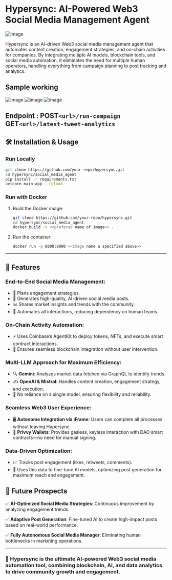 # Hypersync: AI-Powered Web3 Social Media Management Agent
![image](https://github.com/user-attachments/assets/1bf526a1-c1e6-4753-bdd6-fb2da597171a)

Hypersync is an AI-driven Web3 social media management agent that automates content creation, engagement strategies, and on-chain activities for companies. By integrating multiple AI models, blockchain tools, and social media automation, it eliminates the need for multiple human operators, handling everything from campaign planning to post tracking and analytics.

## Sample working

![image](https://github.com/user-attachments/assets/f3d31cc8-54fb-4d0d-9df9-3cbdcc2925e7)
![image](https://github.com/user-attachments/assets/f6c35b9d-32e4-4a02-8a3f-7c15522d2a67)
![image](https://github.com/user-attachments/assets/824270f5-169a-469c-bbeb-272b5bc0e61d)

## Endpoint : POST```<url>/run-campaign```  <br>  GET```<url>/latest-tweet-analytics```

## 🛠 Installation & Usage

### Run Locally

```bash
git clone https://github.com/your-repo/hypersync.git
cd hypersync/social_media_agent
pip install -r requirements.txt
uvicorn main:app --reload
```

### Run with Docker

1. Build the Docker image:
   ```bash
   git clone https://github.com/your-repo/hypersync.git
   cd hypersync/social_media_agent
   docker build -t <<prefered name of image>> .
   ```
2. Run the container:
   ```bash
   docker run -p 8000:8000 <<image name u specified above>>
   ```

---



## 🚀 Features

### End-to-End Social Media Management:
- 📌 Plans engagement strategies.
- 📝 Generates high-quality, AI-driven social media posts.
- 📊 Shares market insights and trends with the community.
- 🤖 Automates all interactions, reducing dependency on human teams.

### On-Chain Activity Automation:
- ⚡ Uses Coinbase’s AgentKit to deploy tokens, NFTs, and execute smart contract interactions.
- 🔗 Ensures seamless blockchain integration without user intervention.

### Multi-LLM Approach for Maximum Efficiency:
- 🔍 **Gemini**: Analyzes market data fetched via GraphQL to identify trends.
- ✍️ **OpenAI & Mistral**: Handles content creation, engagement strategy, and execution.
- 🚀 No reliance on a single model, ensuring flexibility and reliability.

### Seamless Web3 User Experience:
- 🖥 **Autonome Integration via iFrame**: Users can complete all processes without leaving Hypersync.
- 🔐 **Privvy Wallets**: Provides gasless, keyless interaction with DAO smart contracts—no need for manual signing.

### Data-Driven Optimization:
- 📈 Tracks post engagement (likes, retweets, comments).
- 🎯 Uses this data to fine-tune AI models, optimizing post generation for maximum reach and engagement.

## 🔮 Future Prospects

✅ **AI-Optimized Social Media Strategies**: Continuous improvement by analyzing engagement trends.

✅ **Adaptive Post Generation**: Fine-tuned AI to create high-impact posts based on real-world performance.

✅ **Fully Autonomous Social Media Manager**: Eliminating human bottlenecks in marketing operations.

---

### 🚀 Hypersync is the ultimate AI-powered Web3 social media automation tool, combining blockchain, AI, and data analytics to drive community growth and engagement.

